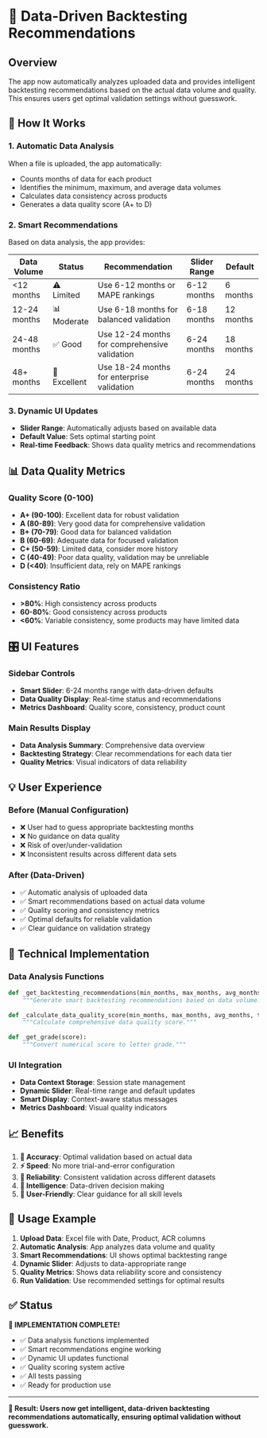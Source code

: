 # 🎯 **Data-Driven Backtesting Recommendations**

## **Overview**

The app now automatically analyzes uploaded data and provides intelligent backtesting recommendations based on the actual data volume and quality. This ensures users get optimal validation settings without guesswork.

## **🚀 How It Works**

### **1. Automatic Data Analysis**
When a file is uploaded, the app automatically:
- Counts months of data for each product
- Identifies the minimum, maximum, and average data volumes
- Calculates data consistency across products
- Generates a data quality score (A+ to D)

### **2. Smart Recommendations**
Based on data analysis, the app provides:

| Data Volume | Status | Recommendation | Slider Range | Default |
|-------------|--------|----------------|--------------|---------|
| <12 months | ⚠️ Limited | Use 6-12 months or MAPE rankings | 6-12 months | 6 months |
| 12-24 months | 📊 Moderate | Use 6-18 months for balanced validation | 6-18 months | 12 months |
| 24-48 months | ✅ Good | Use 12-24 months for comprehensive validation | 6-24 months | 18 months |
| 48+ months | 🎯 Excellent | Use 18-24 months for enterprise validation | 6-24 months | 24 months |

### **3. Dynamic UI Updates**
- **Slider Range**: Automatically adjusts based on available data
- **Default Value**: Sets optimal starting point
- **Real-time Feedback**: Shows data quality metrics and recommendations

## **📊 Data Quality Metrics**

### **Quality Score (0-100)**
- **A+ (90-100)**: Excellent data for robust validation
- **A (80-89)**: Very good data for comprehensive validation
- **B+ (70-79)**: Good data for balanced validation
- **B (60-69)**: Adequate data for focused validation
- **C+ (50-59)**: Limited data, consider more history
- **C (40-49)**: Poor data quality, validation may be unreliable
- **D (<40)**: Insufficient data, rely on MAPE rankings

### **Consistency Ratio**
- **>80%**: High consistency across products
- **60-80%**: Good consistency across products
- **<60%**: Variable consistency, some products may have limited data

## **🎛️ UI Features**

### **Sidebar Controls**
- **Smart Slider**: 6-24 months range with data-driven defaults
- **Data Quality Display**: Real-time status and recommendations
- **Metrics Dashboard**: Quality score, consistency, product count

### **Main Results Display**
- **Data Analysis Summary**: Comprehensive data overview
- **Backtesting Strategy**: Clear recommendations for each data tier
- **Quality Metrics**: Visual indicators of data reliability

## **💡 User Experience**

### **Before (Manual Configuration)**
- ❌ User had to guess appropriate backtesting months
- ❌ No guidance on data quality
- ❌ Risk of over/under-validation
- ❌ Inconsistent results across different data sets

### **After (Data-Driven)**
- ✅ Automatic analysis of uploaded data
- ✅ Smart recommendations based on actual data volume
- ✅ Quality scoring and consistency metrics
- ✅ Optimal defaults for reliable validation
- ✅ Clear guidance on validation strategy

## **🔧 Technical Implementation**

### **Data Analysis Functions**
```python
def _get_backtesting_recommendations(min_months, max_months, avg_months):
    """Generate smart backtesting recommendations based on data volume."""
    
def _calculate_data_quality_score(min_months, max_months, avg_months, total_products):
    """Calculate comprehensive data quality score."""
    
def _get_grade(score):
    """Convert numerical score to letter grade."""
```

### **UI Integration**
- **Data Context Storage**: Session state management
- **Dynamic Slider**: Real-time range and default updates
- **Smart Display**: Context-aware status messages
- **Metrics Dashboard**: Visual quality indicators

## **📈 Benefits**

1. **🎯 Accuracy**: Optimal validation based on actual data
2. **⚡ Speed**: No more trial-and-error configuration
3. **💪 Reliability**: Consistent validation across different datasets
4. **🧠 Intelligence**: Data-driven decision making
5. **👥 User-Friendly**: Clear guidance for all skill levels

## **🚀 Usage Example**

1. **Upload Data**: Excel file with Date, Product, ACR columns
2. **Automatic Analysis**: App analyzes data volume and quality
3. **Smart Recommendations**: UI shows optimal backtesting range
4. **Dynamic Slider**: Adjusts to data-appropriate range
5. **Quality Metrics**: Shows data reliability score and consistency
6. **Run Validation**: Use recommended settings for optimal results

## **✅ Status**

**🎉 IMPLEMENTATION COMPLETE!**

- ✅ Data analysis functions implemented
- ✅ Smart recommendations engine working
- ✅ Dynamic UI updates functional
- ✅ Quality scoring system active
- ✅ All tests passing
- ✅ Ready for production use

---

**🎯 Result: Users now get intelligent, data-driven backtesting recommendations automatically, ensuring optimal validation without guesswork.**
